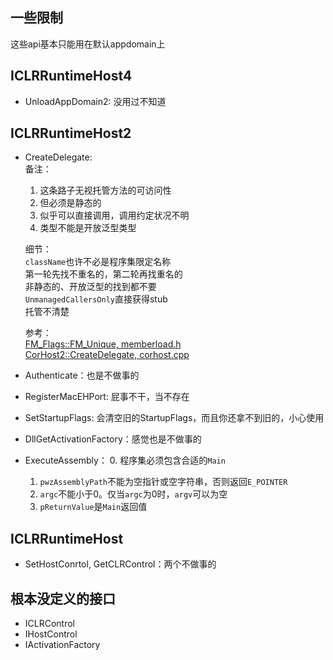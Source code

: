 ## 一些限制
这些api基本只能用在默认appdomain上

## ICLRRuntimeHost4
* UnloadAppDomain2: 没用过不知道

## ICLRRuntimeHost2
* CreateDelegate:  
	备注：
	1. 这条路子无视托管方法的可访问性  
	2. 但必须是静态的  
	3. 似乎可以直接调用，调用约定状况不明
	4. 类型不能是开放泛型类型  

	细节：  
	`className`也许不必是程序集限定名称  
	第一轮先找不重名的，第二轮再找重名的  
	非静态的、开放泛型的找到都不要  
	`UnmanagedCallersOnly`直接获得stub  
	托管不清楚

	参考：  
	[FM_Flags::FM_Unique, memberload.h](https://github.com/dotnet/runtime/blob/57bfe474518ab5b7cfe6bf7424a79ce3af9d6657/src/coreclr/vm/memberload.h#L175)  
	[CorHost2::CreateDelegate, corhost.cpp](https://github.com/dotnet/runtime/blob/7088332d24a276f557e1fe3612947fb17e0f04a3/src/coreclr/vm/corhost.cpp#L694-L786)

* Authenticate：也是不做事的
* RegisterMacEHPort: 屁事不干，当不存在
* SetStartupFlags: 会清空旧的StartupFlags，而且你还拿不到旧的，小心使用
* DllGetActivationFactory：感觉也是不做事的
* ExecuteAssembly：
	0. 程序集必须包含合适的`Main`
	1. `pwzAssemblyPath`不能为空指针或空字符串，否则返回`E_POINTER`
	2. `argc`不能小于0。仅当`argc`为0时，`argv`可以为空
	3. `pReturnValue`是`Main`返回值

## ICLRRuntimeHost
* SetHostConrtol, GetCLRControl：两个不做事的

## 根本没定义的接口
* ICLRControl
* IHostControl
* IActivationFactory